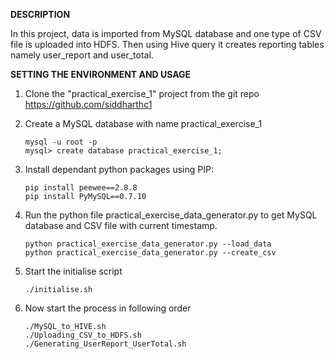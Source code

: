 **DESCRIPTION**

In this project, data is imported from MySQL database and one type of CSV file is uploaded into HDFS.
Then using Hive query it creates reporting tables namely user_report and user_total.


**SETTING THE ENVIRONMENT AND USAGE**

1. Clone the "practical_exercise_1" project from the git repo https://github.com/siddharthc1

2. Create a MySQL database with name practical_exercise_1

    ```
    mysql -u root -p
    mysql> create database practical_exercise_1; 
    ```
    
3. Install dependant python packages using PIP:
    
    ```
    pip install peewee==2.8.8
    pip install PyMySQL==0.7.10
    ```
        
4. Run the python file practical_exercise_data_generator.py to get MySQL database and CSV file with current timestamp.

    ```
    python practical_exercise_data_generator.py --load_data
    python practical_exercise_data_generator.py --create_csv
    ```

5. Start the initialise script
    
    ```
    ./initialise.sh
    ```

6. Now start the process in following order

    ```
    ./MySQL_to_HIVE.sh
    ./Uploading_CSV_to_HDFS.sh
    ./Generating_UserReport_UserTotal.sh
    ```







